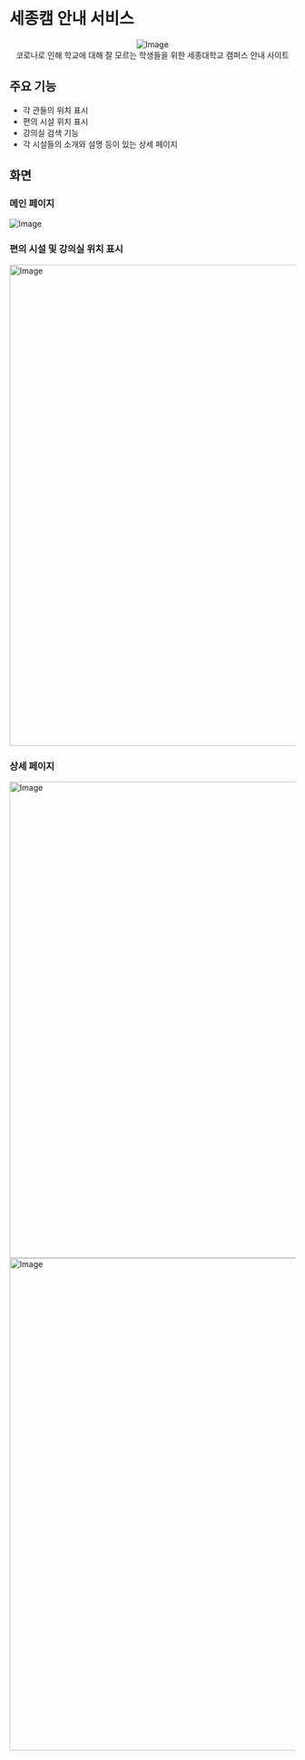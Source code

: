 # 세종캠 안내 서비스

<div align="center">
  <img alt="Image" src="https://github.com/user-attachments/assets/0bf12ec4-2948-4cb3-bb25-aed875e2cf56" />
  <br>
  코로나로 인해 학교에 대해 잘 모르는 학생들을 위한 세종대학교 캠퍼스 안내 사이트
  <br>
</div>

## 주요 기능
- 각 관들의 위치 표시
- 편의 시설 위치 표시
- 강의실 검색 기능
- 각 시설들의 소개와 설명 등이 있는 상세 페이지


## 화면

<div>

### 메인 페이지

<img alt="Image" src="https://github.com/user-attachments/assets/0bf12ec4-2948-4cb3-bb25-aed875e2cf56" />


### 편의 시설 및 강의실 위치 표시

<img width="1890" height="848" alt="Image" src="https://github.com/user-attachments/assets/6b548417-63d4-44fb-bce9-418843d8ddb8" />


### 상세 페이지

<img width="1903" height="840" alt="Image" src="https://github.com/user-attachments/assets/460b5cc3-ce44-4b28-8b5e-a174d2ef5e1c" />
<img width="1920" height="868" alt="Image" src="https://github.com/user-attachments/assets/a211a0b7-4027-472c-9515-27168fea5678" />

</div>

